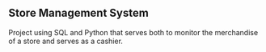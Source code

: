 ## Store Management System
 Project using SQL and Python that serves both to monitor the merchandise of a store and serves as a cashier. 
 
 
